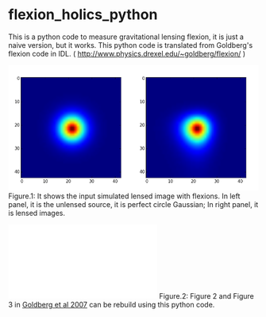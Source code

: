 # flexion_holics_python

This is a python code to measure gravitational lensing flexion, it is just a naive version, but it works. 
This python code is translated from 
Goldberg's flexion code in IDL. ( http://www.physics.drexel.edu/~goldberg/flexion/ )


![Figure 1](./Figures/figure_1.png)
Figure.1: It shows the input simulated lensed image with flexions. In left panel, it is the unlensed source, it is perfect circle Gaussian; In right panel, it is lensed images.

![Figure 2](./Figures/C_W.pdf)
Figure.2: Figure 2 and Figure 3 in [Goldberg et al 2007](http://arxiv.org/pdf/astro-ph/0607602v2.pdf) can be rebuild using this python code. 
